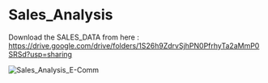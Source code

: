 # Sales_Analysis

Download the SALES_DATA from here : https://drive.google.com/drive/folders/1S26h9ZdrvSjhPN0PfrhyTa2aMmP0SRSd?usp=sharing


![Sales_Analysis_E-Comm](https://user-images.githubusercontent.com/97386434/229334822-b9f82342-07c9-4c09-800a-1f3e164a50f7.jpg)
